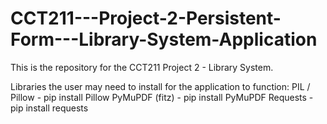 # CCT211---Project-2-Persistent-Form---Library-System-Application
This is the repository for the CCT211 Project 2 - Library System. 

Libraries the user may need to install for the application to function:
  PIL / Pillow - pip install Pillow
  PyMuPDF (fitz) - pip install PyMuPDF
  Requests - pip install requests
